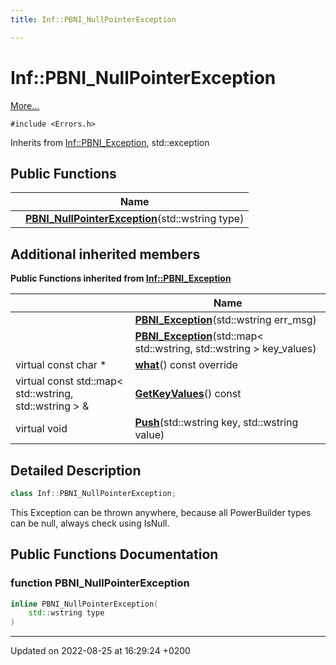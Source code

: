 ```yaml
---
title: Inf::PBNI_NullPointerException

---
```


# Inf::PBNI_NullPointerException



 [More...](#detailed-description)


`#include <Errors.h>`

Inherits from [Inf::PBNI_Exception](/doxygen/Classes/class_inf_1_1_p_b_n_i___exception/), std::exception

## Public Functions

|                | Name           |
| -------------- | -------------- |
| | **[PBNI_NullPointerException](/doxygen/Classes/class_inf_1_1_p_b_n_i___null_pointer_exception/#function-pbni-nullpointerexception)**(std::wstring type) |

## Additional inherited members

**Public Functions inherited from [Inf::PBNI_Exception](/doxygen/Classes/class_inf_1_1_p_b_n_i___exception/)**

|                | Name           |
| -------------- | -------------- |
| | **[PBNI_Exception](/doxygen/Classes/class_inf_1_1_p_b_n_i___exception/#function-pbni-exception)**(std::wstring err_msg) |
| | **[PBNI_Exception](/doxygen/Classes/class_inf_1_1_p_b_n_i___exception/#function-pbni-exception)**(std::map< std::wstring, std::wstring > key_values) |
| virtual const char * | **[what](/doxygen/Classes/class_inf_1_1_p_b_n_i___exception/#function-what)**() const override |
| virtual const std::map< std::wstring, std::wstring > & | **[GetKeyValues](/doxygen/Classes/class_inf_1_1_p_b_n_i___exception/#function-getkeyvalues)**() const |
| virtual void | **[Push](/doxygen/Classes/class_inf_1_1_p_b_n_i___exception/#function-push)**(std::wstring key, std::wstring value) |


## Detailed Description

```cpp
class Inf::PBNI_NullPointerException;
```


This Exception can be thrown anywhere, because all PowerBuilder types can be null, always check using IsNull. 

## Public Functions Documentation

### function PBNI_NullPointerException

```cpp
inline PBNI_NullPointerException(
    std::wstring type
)
```


-------------------------------

Updated on 2022-08-25 at 16:29:24 +0200